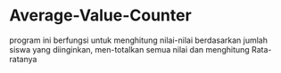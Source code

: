 # Average-Value-Counter
program ini berfungsi untuk menghitung nilai-nilai berdasarkan jumlah siswa yang diinginkan, men-totalkan semua nilai dan menghitung Rata-ratanya
